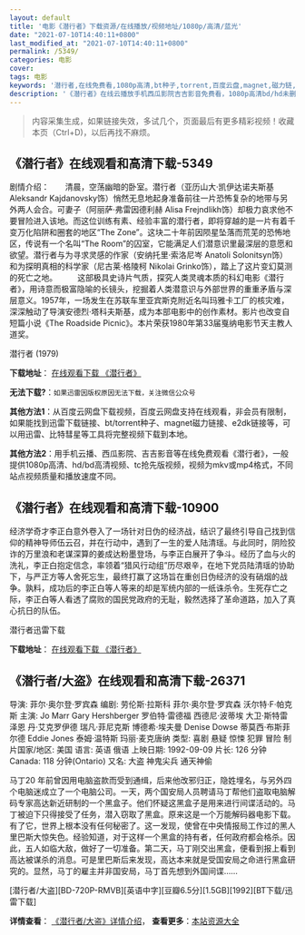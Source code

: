 ```yaml
---
layout: default
title: '电影《潜行者》下载资源/在线播放/视频地址/1080p/高清/蓝光'
date: "2021-07-10T14:40:11+0800"
last_modified_at: "2021-07-10T14:40:11+0800"
permalink: /5349/
categories: 电影
cover:
tags: 电影
keywords: '潜行者,在线免费看,1080p高清,bt种子,torrent,百度云盘,magnet,磁力链,迅雷下载资源'
description: '《潜行者》在线云播放手机西瓜影院吉吉影音免费看，1080p高清bd/hd未删减完整版和tc抢先枪版，mkv/mp4格式，附带bt/torrent种子、magnet/磁力链、百度云盘、网盘资源迅雷下载链接'
---
```


>内容采集生成，如果链接失效，多试几个，页面最后有更多精彩视频！收藏本页（Ctrl+D)，以后再找不麻烦。


## 《潜行者》在线观看和高清下载-5349

剧情介绍：　　清晨，空荡幽暗的卧室。潜行者（亚历山大·凯伊达诺夫斯基 Aleksandr Kajdanovsky饰）悄然无息地起身准备前往一片恐怖复杂的地带与另外两人会合。可妻子（阿丽萨·弗雷因德利赫 Alisa Frejndlikh饰）却极力哀求他不要冒险进入该地。而这位训练有素、经验丰富的潜行者，即将穿越的是一片有着千变万化陷阱和圈套的地区“The Zone”。这块二十年前因陨星坠落而荒芜的恐怖地区，传说有一个名叫“The Room”的囚室，它能满足人们潜意识里最深层的意愿和欲望。潜行者与为寻求灵感的作家（安纳托里·索洛尼岑 Anatoli Solonitsyn饰）和为探明真相的科学家（尼古莱·格陵柯 Nikolai Grinko饰），踏上了这片变幻莫测的死亡之地。  　　这部极具史诗片气质，探究人类灵魂本质的科幻电影《潜行者》，用诗意而极富隐喻的长镜头，挖掘着人类潜意识与外部世界的重重矛盾与深层意义。1957年，一场发生在苏联车里亚宾斯克附近名叫玛雅卡工厂的核灾难，深深触动了导演安德烈·塔科夫斯基，成为本部电影中的创作素材。影片也改变自短篇小说《The Roadside Picnic》。本片荣获1980年第33届戛纳电影节天主教人道奖。


潜行者 (1979)

**下载地址**： [在线观看下载 《潜行者》](https://www.btbtdy.me/btdy/dy3683.html) 


**无法下载?**：`如果迅雷因版权原因无法下载，关注微信公众号 `

**其他方法1**：从百度云网盘下载视频，百度云网盘支持在线观看，非会员有限制，如果能找到迅雷下载链接、bt/torrent种子、magnet磁力链接、e2dk链接等，可以用迅雷、比特彗星等工具将完整视频下载到本地。

**其他方法2**：用手机云播、西瓜影院、吉吉影音等在线免费观看《潜行者》，一般提供1080p高清、hd/bd高清视频、tc抢先版视频，视频为mkv或mp4格式，不同站点视频质量和播放速度不同。


## 《潜行者》在线观看和高清下载-10900

经济学奇才李正白意外卷入了一场针对日伪的经济战，结识了最终引导自己找到信仰的精神导师伍云召，并在行动中，遇到了一生的爱人陆清瑶。与此同时，阴险狡诈的万里浪和老谋深算的姜成达粉墨登场，与李正白展开了争斗。经历了血与火的洗礼，李正白抱定信念，率领着“猎风行动组&rdquo;历尽艰辛，在地下党员陆清瑶的协助下，与严正方等人舍死忘生，最终打赢了这场旨在重创日伪经济的没有硝烟的战争。孰料，成功后的李正白等人等来的却是军统内部的一纸诛杀令。生死存亡之际，李正白等人看透了腐败的国民党政府的无耻，毅然选择了革命道路，加入了真心抗日的队伍。<!---剧情end--->


潜行者迅雷下载

**下载地址**： [在线观看下载 《潜行者》](https://www.993dy.com//vod-detail-id-13198.html) 


## 《潜行者/大盗》在线观看和高清下载-26371

导演: 菲尔·奥尔登·罗宾森 编剧: 劳伦斯·拉斯科 菲尔·奥尔登·罗宾森 沃尔特·F·帕克斯 主演: Jo Marr Gary Hershberger 罗伯特·雷德福 西德尼·波蒂埃 大卫·斯特雷泽恩 丹·艾克罗伊德 瑞凡·菲尼克斯 博德希·埃夫曼 Denise Dowse 蒂莫西·布斯菲尔德 Eddie Jones 泰姆·温特斯 玛丽·麦克唐纳 类型: 喜剧 悬疑 惊悚 犯罪 冒险 制片国家/地区: 美国 语言: 英语 俄语 上映日期: 1992-09-09 片长: 126 分钟 Canada: 118 分钟(Ontario) 又名: 大盗 神鬼尖兵 通天神偷

马丁20 年前曾因用电脑盗款而受到通缉，后来他改邪归正，隐姓埋名，与另外四个电脑迷成立了一个电脑公司。一天，两个国安局人员聘请马丁帮他们盗取电脑解码专家高达新近研制的一个黑盒子。他们怀疑这黑盒子是用来进行间谍活动的。马丁被迫下只得接受了任务，潜入窃取了黑盒。原来这是一个万能解码器电影下载。有了它，世界上根本没有任何秘密了。这一发现，使曾在中央情报局工作过的黑人里巴斯大惊失色。经验知道，对于这样一个黑盒的持有者，任何政府都会格杀。因此，五人如临大敌，做好了一切准备。第二天，马丁刚交出黑盒，便看到报上看到高达被谋杀的消息。可是里巴斯后来发现，高达本来就是受国安局之命进行黑盒研究的。显然，马丁的雇主并非国安局，马丁首先想到外国间谍……


[潜行者/大盗][BD-720P-RMVB][英语中字][豆瓣6.5分][1.5GB][1992][BT下载/迅雷下载]

**详情查看**： [《潜行者/大盗》详情介绍](/movie/26371/)， **查看更多**：[本站资源大全](/movie/t/all/)

